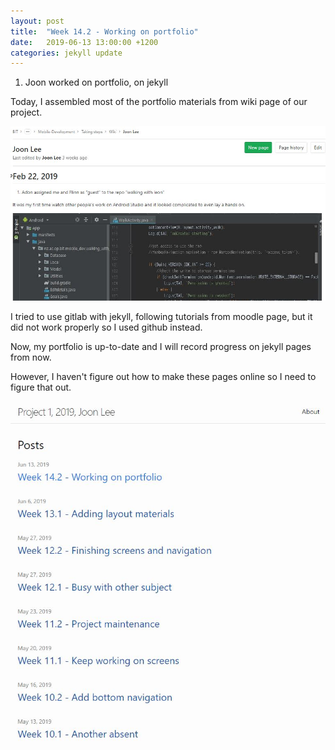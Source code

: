 ```yaml
---
layout: post
title:  "Week 14.2 - Working on portfolio"
date:   2019-06-13 13:00:00 +1200
categories: jekyll update
---
```

1. Joon worked on portfolio, on jekyll

Today, I assembled most of the portfolio materials from wiki page of our project.

![June_13_1](/assets/img/June_13_1.JPG)

I tried to use gitlab with jekyll, following tutorials from moodle page, but it did not work properly so I used github instead.<br>

Now, my portfolio is up-to-date and I will record progress on jekyll pages from now.<br>

However, I haven't figure out how to make these pages online so I need to figure that out.

![June_13_2](/assets/img/June_13_2.JPG)